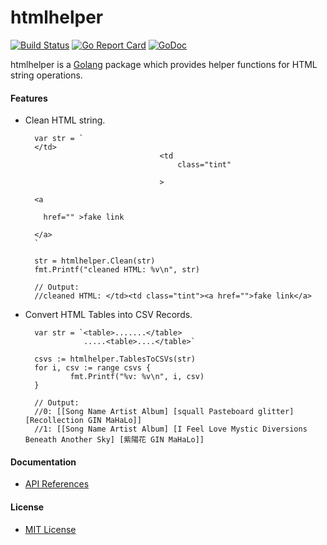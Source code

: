 # htmlhelper

[![Build Status](https://travis-ci.org/northbright/htmlhelper.svg?branch=master)](https://travis-ci.org/northbright/htmlhelper)
[![Go Report Card](https://goreportcard.com/badge/github.com/northbright/htmlhelper)](https://goreportcard.com/report/github.com/northbright/htmlhelper)
[![GoDoc](https://godoc.org/github.com/northbright/htmlhelper?status.svg)](https://godoc.org/github.com/northbright/htmlhelper)

htmlhelper is a [Golang](https://golang.org) package which provides helper functions for HTML string operations.

#### Features
* Clean HTML string.
        
        var str = `
        </td>
                                    <td 
                                        class="tint"
                                
                                    >
   
        <a
   
          href="" >fake link   

        </a>
        `

        str = htmlhelper.Clean(str)
        fmt.Printf("cleaned HTML: %v\n", str)

        // Output:
        //cleaned HTML: </td><td class="tint"><a href="">fake link</a>

* Convert HTML Tables into CSV Records.

        var str = `<table>.......</table>
                   .....<table>....</table>`

        csvs := htmlhelper.TablesToCSVs(str)
        for i, csv := range csvs {
                fmt.Printf("%v: %v\n", i, csv)
        }

        // Output:
        //0: [[Song Name Artist Album] [squall Pasteboard glitter] [Recollection GIN MaHaLo]]
        //1: [[Song Name Artist Album] [I Feel Love Mystic Diversions Beneath Another Sky] [紫陽花 GIN MaHaLo]]

#### Documentation
* [API References](https://godoc.org/github.com/northbright/htmlhelper)

#### License
* [MIT License](./LICENSE)


